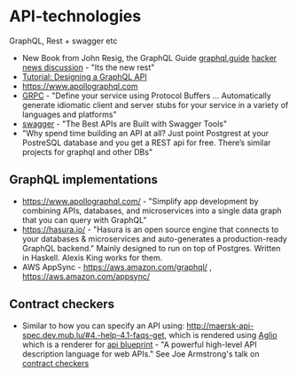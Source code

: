 # API-technologies
GraphQL, Rest + swagger etc

* New Book from John Resig, the GraphQL Guide [graphql.guide](https://graphql.guide) [hacker news discussion](https://news.ycombinator.com/item?id=17289048) - "Its the new rest"
* [Tutorial: Designing a GraphQL API](https://gist.github.com/swalkinshaw/3a33e2d292b60e68fcebe12b62bbb3e2)
* https://www.apollographql.com
* [GRPC](https://grpc.io) - "Define your service using Protocol Buffers ... Automatically generate idiomatic client and server stubs for your service in a variety of languages and platforms"
* [swagger](https://swagger.io) - "The Best APIs are Built with Swagger Tools"
* "Why spend time building an API at all? Just point Postgrest at your PostreSQL database and you get a REST api for free. There’s similar projects for graphql and other DBs"

## GraphQL implementations
* https://www.apollographql.com/ - "Simplify app development by combining APIs, databases, and microservices into a single data graph that you can query with GraphQL"
* https://hasura.io/ - "Hasura is an open source engine that connects to your databases & microservices and auto-generates a production-ready GraphQL backend." Mainly designed to run on top of Postgres. Written in Haskell. Alexis King works for them.
* AWS AppSync - https://aws.amazon.com/graphql/ , https://aws.amazon.com/appsync/


## Contract checkers
* Similar to how you can specify an API using: http://maersk-api-spec.dev.mub.lu/#4.-help-4.1-faqs-get, which is rendered using [Aglio](https://github.com/danielgtaylor/aglio) which is a renderer for [api blueprint](https://apiblueprint.org) - "A powerful high-level API description language for web APIs." See Joe Armstrong's talk on [contract checkers](https://www.youtube.com/watch?v=ed7A7r6DBsM#t=49.828686804)
